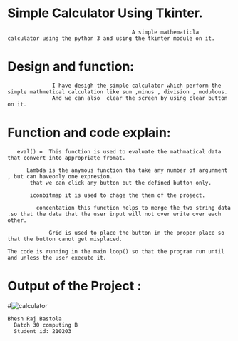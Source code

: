 #                                                             Simple Calculator Using Tkinter.
                                           A simple mathematicla calculator using the python 3 and using the tkinter module on it. 
#     Design and function:
                  I have desigh the simple calculator which perform the simple mathmetical calculation like sum ,minus , division , modulous. 
                  And we can also  clear the screen by using clear button on it.


 # Function and code explain:
             
       eval() =  This function is used to evaluate the mathmatical data that convert into appropriate fromat.
       
          Lambda is the anymous function tha take any number of argunment , but can haveonly one expresion. 
           that we can click any button but the defined button only.
           
           iconbitmap it is used to chage the them of the project.
           
             concentation this function helps to merge the two string data .so that the data that the user input will not over write over each other.
             
                 Grid is used to place the button in the proper place so that the button canot get misplaced.
                  
    The code is running in the main loop() so that the program run until and unless the user execute it.
    
# Output of the Project :
#![calculator](https://user-images.githubusercontent.com/85820273/125769334-bac2153d-a782-46b0-9b7d-f3cd144c5fec.jpg)



     
    Bhesh Raj Bastola
      Batch 30 computing B
      Student id: 210203
